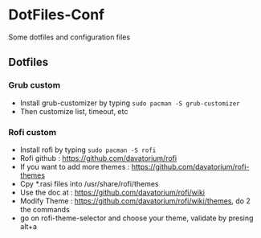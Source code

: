 # DotFiles-Conf
Some dotfiles and configuration files


## Dotfiles

### Grub custom

- Install grub-customizer by typing `sudo pacman -S grub-customizer`
- Then customize list, timeout, etc


### Rofi custom

- Install rofi by typing `sudo pacman -S rofi`
- Rofi github : https://github.com/davatorium/rofi
- If you want to add more themes : https://github.com/davatorium/rofi-themes
- Cpy \*.rasi files into /usr/share/rofi/themes
- Use the doc at : https://github.com/davatorium/rofi/wiki
- Modify Theme : https://github.com/davatorium/rofi/wiki/themes,
    do 2 the commands
- go on rofi-theme-selector and choose your theme, validate by presing alt+a

